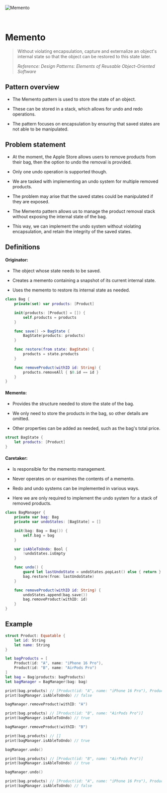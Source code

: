 ![Memento](https://github.com/user-attachments/assets/2c913554-ed5b-4df2-99e7-20b83e1f01b8)

<br />

# Memento

> Without violating encapsulation, capture and externalize an object's internal state so that the object can be restored to this state later.
>
> _Reference: Design Patterns: Elements of Reusable Object-Oriented Software_

## Pattern overview

- The Memento pattern is used to store the state of an object.

- These can be stored in a stack, which allows for undo and redo operations.

- The pattern focuses on encapsulation by ensuring that saved states are not able to be manipulated.

## Problem statement

- At the moment, the Apple Store allows users to remove products from their bag, then the option to undo the removal is provided.

- Only one undo operation is supported though.

- We are tasked with implementing an undo system for multiple removed products.

- The problem may arise that the saved states could be manipulated if they are exposed.

- The Memento pattern allows us to manage the product removal stack without exposing the internal state of the bag.

- This way, we can implement the undo system without violating encapsulation, and retain the integrity of the saved states.

## Definitions

#### Originator:

- The object whose state needs to be saved.

- Creates a memento containing a snapshot of its current internal state.

- Uses the memento to restore its internal state as needed.

```swift
class Bag {
    private(set) var products: [Product]

    init(products: [Product] = []) {
        self.products = products
    }

    func save() -> BagState {
        BagState(products: products)
    }

    func restore(from state: BagState) {
        products = state.products
    }

    func removeProduct(withID id: String) {
        products.removeAll { $0.id == id }
    }
}
```

#### Memento:

- Provides the structure needed to store the state of the bag.

- We only need to store the products in the bag, so other details are omitted.

- Other properties can be added as needed, such as the bag's total price.

```swift
struct BagState {
    let products: [Product]
}
```

#### Caretaker:

- Is responsible for the memento management.

- Never operates on or examines the contents of a memento.

- Redo and undo systems can be implemented in various ways.

- Here we are only required to implement the undo system for a stack of removed products.

```swift
class BagManager {
    private var bag: Bag
    private var undoStates: [BagState] = []

    init(bag: Bag = Bag()) {
        self.bag = bag
    }

    var isAbleToUndo: Bool {
        !undoStates.isEmpty
    }

    func undo() {
        guard let lastUndoState = undoStates.popLast() else { return }
        bag.restore(from: lastUndoState)
    }

    func removeProduct(withID id: String) {
        undoStates.append(bag.save())
        bag.removeProduct(withID: id)
    }
}
```

## Example

```swift
struct Product: Equatable {
    let id: String
    let name: String
}

let bagProducts = [
    Product(id: "A", name: "iPhone 16 Pro"),
    Product(id: "B", name: "AirPods Pro")
]
let bag = Bag(products: bagProducts)
let bagManager = BagManager(bag: bag)

print(bag.products) // [Product(id: "A", name: "iPhone 16 Pro"), Product(id: "B", name: "AirPods Pro")]
print(bagManager.isAbleToUndo) // false

bagManager.removeProduct(withID: "A")

print(bag.products) // [Product(id: "B", name: "AirPods Pro")]
print(bagManager.isAbleToUndo) // true

bagManager.removeProduct(withID: "B")

print(bag.products) // []
print(bagManager.isAbleToUndo) // true

bagManager.undo()

print(bag.products) // [Product(id: "B", name: "AirPods Pro")]
print(bagManager.isAbleToUndo) // true

bagManager.undo()

print(bag.products) // [Product(id: "A", name: "iPhone 16 Pro"), Product(id: "B", name: "AirPods Pro")]
print(bagManager.isAbleToUndo) // false
```
